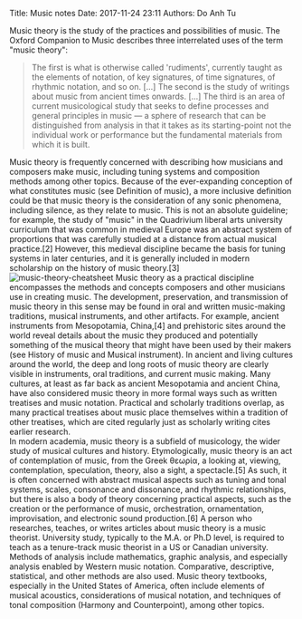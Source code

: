Title: Music notes
Date: 2017-11-24 23:11
Authors: Do Anh Tu

Music theory is the study of the practices and possibilities of music. The Oxford Companion to Music describes three interrelated uses of the term "music theory":  
> The first is what is otherwise called 'rudiments', currently taught as the elements of notation, of key signatures, of time signatures, of rhythmic notation, and so on. [...] The second is the study of writings about music from ancient times onwards. [...] The third is an area of current musicological study that seeks to define processes and general principles in music — a sphere of research that can be distinguished from analysis in that it takes as its starting-point not the individual work or performance but the fundamental materials from which it is built.  

Music theory is frequently concerned with describing how musicians and composers make music, including tuning systems and composition methods among other topics. Because of the ever-expanding conception of what constitutes music (see Definition of music), a more inclusive definition could be that music theory is the consideration of any sonic phenomena, including silence, as they relate to music. This is not an absolute guideline; for example, the study of "music" in the Quadrivium liberal arts university curriculum that was common in medieval Europe was an abstract system of proportions that was carefully studied at a distance from actual musical practice.[2] However, this medieval discipline became the basis for tuning systems in later centuries, and it is generally included in modern scholarship on the history of music theory.[3]  
![music-theory-cheatsheet](https://cdn.shopify.com/s/files/1/0152/1347/products/Music_Theory_Cheat_Poster_1800x.png?v=1439555921)
Music theory as a practical discipline encompasses the methods and concepts composers and other musicians use in creating music. The development, preservation, and transmission of music theory in this sense may be found in oral and written music-making traditions, musical instruments, and other artifacts. For example, ancient instruments from Mesopotamia, China,[4] and prehistoric sites around the world reveal details about the music they produced and potentially something of the musical theory that might have been used by their makers (see History of music and Musical instrument). In ancient and living cultures around the world, the deep and long roots of music theory are clearly visible in instruments, oral traditions, and current music making. Many cultures, at least as far back as ancient Mesopotamia and ancient China, have also considered music theory in more formal ways such as written treatises and music notation. Practical and scholarly traditions overlap, as many practical treatises about music place themselves within a tradition of other treatises, which are cited regularly just as scholarly writing cites earlier research.  
In modern academia, music theory is a subfield of musicology, the wider study of musical cultures and history. Etymologically, music theory is an act of contemplation of music, from the Greek θεωρία, a looking at, viewing, contemplation, speculation, theory, also a sight, a spectacle.[5] As such, it is often concerned with abstract musical aspects such as tuning and tonal systems, scales, consonance and dissonance, and rhythmic relationships, but there is also a body of theory concerning practical aspects, such as the creation or the performance of music, orchestration, ornamentation, improvisation, and electronic sound production.[6] A person who researches, teaches, or writes articles about music theory is a music theorist. University study, typically to the M.A. or Ph.D level, is required to teach as a tenure-track music theorist in a US or Canadian university. Methods of analysis include mathematics, graphic analysis, and especially analysis enabled by Western music notation. Comparative, descriptive, statistical, and other methods are also used. Music theory textbooks, especially in the United States of America, often include elements of musical acoustics, considerations of musical notation, and techniques of tonal composition (Harmony and Counterpoint), among other topics.  